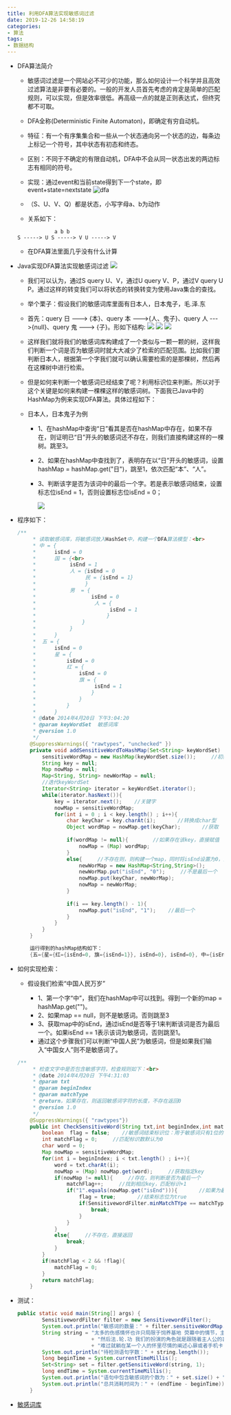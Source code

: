 ```yaml
---
title: 利用DFA算法实现敏感词过滤
date: 2019-12-26 14:58:19
categories: 
- 算法
tags:
- 数据结构
---
```


-   DFA算法简介

    -   敏感词过滤是一个网站必不可少的功能，那么如何设计一个科学并且高效过滤算法是非要有必要的。一般的开发人员首先考虑的肯定是简单的匹配规则，可以实现，但是效率很低。再高级一点的就是正则表达式，但终究都不可取。
    -   DFA全称(Deterministic Finite Automaton)，即确定有穷自动机。
    
    -   特征：有一个有序集集合和一些从一个状态通向另一个状态的边，每条边上标记一个符号，其中状态有初态和终态。
    -   区别：不同于不确定的有限自动机，DFA中不会从同一状态出发的两边标志有相同的符号。
    -   实现：通过event和当前state得到下一个state，即event+state=nextstate
    ![dfa](../../images/algorithm/dfa.jpg)
    -   （S、U、V、Q）都是状态，小写字母a、b为动作
    -   关系如下：
    ````
                a b b 
    S -----> U S -----> V U -----> V
    ````
    -   在DFA算法里面几乎没有什么计算
-   Java实现DFA算法实现敏感词过滤
    ![](../../images/algorithm/java_dfa.png)
    -   我们可以认为，通过S query U、V，通过U query V、P，通过V query U P。通过这样的转变我们可以将状态的转换转变为使用Java集合的查找。
    -   举个栗子：假设我们的敏感词库里面有日本人，日本鬼子，毛.泽.东
    -   首先：query 日 ---> {本}、query 本 --->{人、鬼子}、query 人 --->{null}、query 鬼 ---> {子}。形如下结构:
    ![](../../images/algorithm/dfa_exam1.png)
    ![](../../images/algorithm/dfa_exam2.png)
    ![](../../images/algorithm/dfa_exam3.png)
    -   这样我们就将我们的敏感词库构建成了一个类似与一颗一颗的树，这样我们判断一个词是否为敏感词时就大大减少了检索的匹配范围。比如我们要判断日本人，根据第一个字我们就可以确认需要检索的是那棵树，然后再在这棵树中进行检索。
    -   但是如何来判断一个敏感词已经结束了呢？利用标识位来判断。所以对于这个关键是如何来构建一棵棵这样的敏感词树。下面我已Java中的HashMap为例来实现DFA算法。具体过程如下：
    -   日本人，日本鬼子为例
        
        -   1、在hashMap中查询“日”看其是否在hashMap中存在，如果不存在，则证明已“日”开头的敏感词还不存在，则我们直接构建这样的一棵树。跳至3。
            
        -   2、如果在hashMap中查找到了，表明存在以“日”开头的敏感词，设置hashMap = hashMap.get("日")，跳至1，依次匹配“本”、“人”。
            
        -   3、判断该字是否为该词中的最后一个字。若是表示敏感词结束，设置标志位isEnd = 1，否则设置标志位isEnd = 0；
        
            ![](../../images/algorithm/dfa_exam4.png)
            
-   程序如下：

    ````java
    /** 
         * 读取敏感词库，将敏感词放入HashSet中，构建一个DFA算法模型：<br> 
         * 中 = { 
         *      isEnd = 0 
         *      国 = {<br> 
         *           isEnd = 1 
         *           人 = {isEnd = 0 
         *                民 = {isEnd = 1} 
         *                } 
         *           男  = { 
         *                  isEnd = 0 
         *                   人 = { 
         *                        isEnd = 1 
         *                       } 
         *               } 
         *           } 
         *      } 
         *  五 = { 
         *      isEnd = 0 
         *      星 = { 
         *          isEnd = 0 
         *          红 = { 
         *              isEnd = 0 
         *              旗 = { 
         *                   isEnd = 1 
         *                  } 
         *              } 
         *          } 
         *      } 
         * @date 2014年4月20日 下午3:04:20 
         * @param keyWordSet  敏感词库 
         * @version 1.0 
         */  
        @SuppressWarnings({ "rawtypes", "unchecked" })  
        private void addSensitiveWordToHashMap(Set<String> keyWordSet) {  
            sensitiveWordMap = new HashMap(keyWordSet.size());     //初始化敏感词容器，减少扩容操作  
            String key = null;    
            Map nowMap = null;  
            Map<String, String> newWorMap = null;  
            //迭代keyWordSet  
            Iterator<String> iterator = keyWordSet.iterator();  
            while(iterator.hasNext()){  
                key = iterator.next();    //关键字  
                nowMap = sensitiveWordMap;  
                for(int i = 0 ; i < key.length() ; i++){  
                    char keyChar = key.charAt(i);       //转换成char型  
                    Object wordMap = nowMap.get(keyChar);       //获取  
                      
                    if(wordMap != null){        //如果存在该key，直接赋值  
                        nowMap = (Map) wordMap;  
                    }  
                    else{     //不存在则，则构建一个map，同时将isEnd设置为0，因为他不是最后一个  
                        newWorMap = new HashMap<String,String>();  
                        newWorMap.put("isEnd", "0");     //不是最后一个  
                        nowMap.put(keyChar, newWorMap);  
                        nowMap = newWorMap;  
                    }  
                      
                    if(i == key.length() - 1){  
                        nowMap.put("isEnd", "1");    //最后一个  
                    }  
                }  
            }  
        }
    
        运行得到的hashMap结构如下：
        {五={星={红={isEnd=0, 旗={isEnd=1}}, isEnd=0}, isEnd=0}, 中={isEnd=0, 国={isEnd=0, 人={isEnd=1}, 男={isEnd=0, 人={isEnd=1}}}}}
    ````
    
-   如何实现检索：

    -   假设我们检索“中国人民万岁”
    
        -   1、第一个字“中”，我们在hashMap中可以找到。得到一个新的map = hashMap.get("")。
        -   2、如果map == null，则不是敏感词。否则跳至3
        -   3、获取map中的isEnd，通过isEnd是否等于1来判断该词是否为最后一个。如果isEnd == 1表示该词为敏感词，否则跳至1。
        -   通过这个步骤我们可以判断“中国人民”为敏感词，但是如果我们输入“中国女人”则不是敏感词了。

    ````java
    /** 
         * 检查文字中是否包含敏感字符，检查规则如下：<br> 
         * @date 2014年4月20日 下午4:31:03 
         * @param txt 
         * @param beginIndex 
         * @param matchType 
         * @return，如果存在，则返回敏感词字符的长度，不存在返回0 
         * @version 1.0 
         */  
        @SuppressWarnings({ "rawtypes"})  
        public int CheckSensitiveWord(String txt,int beginIndex,int matchType){  
            boolean  flag = false;    //敏感词结束标识位：用于敏感词只有1位的情况  
            int matchFlag = 0;     //匹配标识数默认为0  
            char word = 0;  
            Map nowMap = sensitiveWordMap;  
            for(int i = beginIndex; i < txt.length() ; i++){  
                word = txt.charAt(i);  
                nowMap = (Map) nowMap.get(word);     //获取指定key  
                if(nowMap != null){     //存在，则判断是否为最后一个  
                    matchFlag++;     //找到相应key，匹配标识+1   
                    if("1".equals(nowMap.get("isEnd"))){       //如果为最后一个匹配规则,结束循环，返回匹配标识数  
                        flag = true;       //结束标志位为true     
                        if(SensitivewordFilter.minMatchTYpe == matchType){    //最小规则，直接返回,最大规则还需继续查找  
                            break;  
                        }  
                    }  
                }  
                else{     //不存在，直接返回  
                    break;  
                }  
            }  
            if(matchFlag < 2 && !flag){       
                matchFlag = 0;  
            }  
            return matchFlag;  
        }  
    ````
-   测试：

    ````java
    public static void main(String[] args) {  
            SensitivewordFilter filter = new SensitivewordFilter();  
            System.out.println("敏感词的数量：" + filter.sensitiveWordMap.size());  
            String string = "太多的伤感情怀也许只局限于饲养基地 荧幕中的情节，主人公尝试着去用某种方式渐渐的很潇洒地释自杀指南怀那些自己经历的伤感。"  
                            + "然后法.轮.功 我们的扮演的角色就是跟随着主人公的喜红客联盟 怒哀乐而过于牵强的把自己的情感也附加于银幕情节中，然后感动就流泪，"  
                            + "难过就躺在某一个人的怀里尽情的阐述心扉或者手机卡复制器一个人一杯红酒一部电影在夜三.级.片 深人静的晚上，关上电话静静的发呆着。";  
            System.out.println("待检测语句字数：" + string.length());  
            long beginTime = System.currentTimeMillis();  
            Set<String> set = filter.getSensitiveWord(string, 1);  
            long endTime = System.currentTimeMillis();  
            System.out.println("语句中包含敏感词的个数为：" + set.size() + "。包含：" + set);  
            System.out.println("总共消耗时间为：" + (endTime - beginTime));  
        } 
    ````

-   [敏感词库](../../static/sensitiveword/dictionary.txt)


